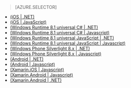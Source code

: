 > [AZURE.SELECTOR]
- [(iOS | .NET)](/documentation/articles/mobile-services-dotnet-backend-ios-get-started-push)
- [(iOS | JavaScript)](/documentation/articles/mobile-services-javascript-backend-ios-get-started-push)
- [(Windows Runtime 8.1 universal C# | .NET)](/documentation/articles/mobile-services-dotnet-backend-windows-universal-dotnet-get-started-push)
- [(Windows Runtime 8.1 universal C# | Javascript)](/documentation/articles/mobile-services-javascript-backend-windows-universal-dotnet-get-started-push)
- [(Windows Runtime 8.1 universal JavaScript | .NET)](/documentation/articles/mobile-services-dotnet-backend-windows-universal-javascript-get-started-push)
- [(Windows Runtime 8.1 universal JavaScript | Javascript)](/documentation/articles/mobile-services-javascript-backend-windows-universal-javascript-get-started-push)
- [(Windows Phone Silverlight 8.x | .NET)](/documentation/articles/mobile-services-dotnet-backend-windows-phone-get-started-push)
- [(Windows Phone Silverlight 8.x | Javascript)](/documentation/articles/mobile-services-javascript-backend-windows-phone-get-started-push)
- [(Android | .NET)](/documentation/articles/mobile-services-dotnet-backend-android-get-started-push-EC)
- [(Android | Javascript)](/documentation/articles/mobile-services-javascript-backend-android-get-started-push-EC)
- [(Xamarin.iOS | Javascript)](/documentation/articles/partner-xamarin-mobile-services-ios-get-started-push)
- [(Xamarin.Android | Javascript)](/documentation/articles/partner-xamarin-mobile-services-android-get-started-push)
- [(Xamarin.Android | .NET)](/documentation/articles/mobile-services-dotnet-backend-xamarin-android-get-started-push)

<!---HONumber=74-->